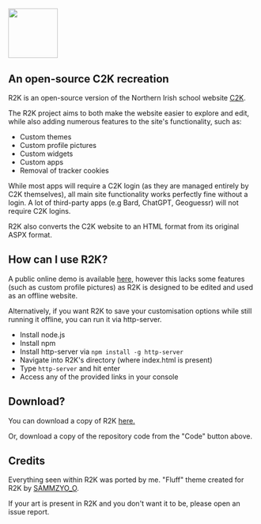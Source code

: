 
# <img src="https://github.com/vlri4/R2K/assets/126778577/a2f235d2-9a78-4879-bba9-25202904ea81" width="100">
## An open-source C2K recreation

R2K is an open-source version of the Northern Irish school website [C2K](https://www.c2kschools.net). 

The R2K project aims to both make the website easier to explore and edit, while also adding numerous features to the site's functionality, such as:

- Custom themes
- Custom profile pictures
- Custom widgets
- Custom apps
- Removal of tracker cookies

While most apps will require a C2K login (as they are managed entirely by C2K themselves), all main site functionality works perfectly fine without a login. A lot of third-party apps (e.g Bard, ChatGPT, Geoguessr) will not require C2K logins.

R2K also converts the C2K website to an HTML format from its original ASPX format.

## How can I use R2K?
A public online demo is available [here,](https://vlri4.github.io/WebsiteProject/r2k.html) however this lacks some features (such as custom profile pictures) as R2K is designed to be edited and used as an offline website.

Alternatively, if you want R2K to save your customisation options while still running it offline, you can run it via http-server.
- Install node.js
- Install npm
- Install http-server via `npm install -g http-server`
- Navigate into R2K's directory (where index.html is present)
- Type `http-server` and hit enter
- Access any of the provided links in your console

## Download?
You can download a copy of R2K [here.](https://github.com/vlri4/R2K/releases)

Or, download a copy of the repository code from the "Code" button above.

## Credits
Everything seen within R2K was ported by me. "Fluff" theme created for R2K by [SAMMZYO_O](https://sammzy404.newgrounds.com/).

If your art is present in R2K and you don't want it to be, please open an issue report.
